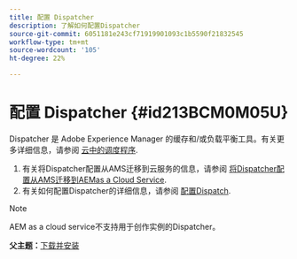 ```yaml
---
title: 配置 Dispatcher
description: 了解如何配置Dispatcher
source-git-commit: 6051181e243cf71919901093c1b5590f21832545
workflow-type: tm+mt
source-wordcount: '105'
ht-degree: 22%

---
```



# 配置 Dispatcher {#id213BCM0M05U}

Dispatcher 是 Adobe Experience Manager 的缓存和/或负载平衡工具。有关更多详细信息，请参阅 [云中的调度程序](https://experienceleague.adobe.com/docs/experience-manager-cloud-service/implementing/content-delivery/disp-overview.html?lang=en).

1. 有关将Dispatcher配置从AMS迁移到云服务的信息，请参阅 [将Dispatcher配置从AMS迁移到AEMas a Cloud Service](https://experienceleague.adobe.com/docs/experience-manager-cloud-service/implementing/content-delivery/ams-aem.html?lang=en).
1. 有关如何配置Dispatcher的详细信息，请参阅 [配置Dispatch](https://experienceleague.adobe.com/docs/experience-manager-dispatcher/using/configuring/dispatcher-configuration.html?lang=zh-Hans).

>[!NOTE]
>
> AEM as a cloud service不支持用于创作实例的Dispatcher。

**父主题：**[&#x200B;下载并安装](download-install.md)

